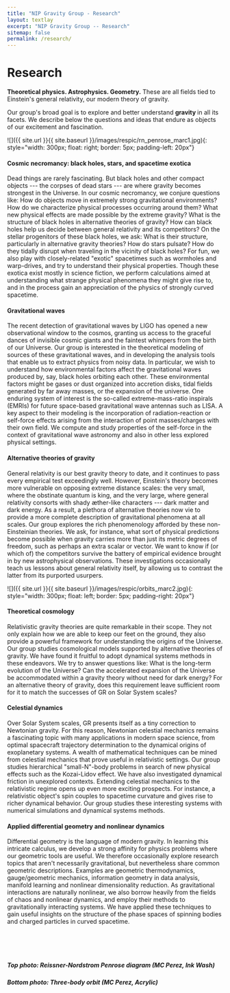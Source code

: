 ```yaml
---
title: "NIP Gravity Group - Research"
layout: textlay
excerpt: "NIP Gravity Group -- Research"
sitemap: false
permalink: /research/
---
```


# Research

<b> Theoretical physics. Astrophysics. Geometry.</b> These are all fields tied to Einstein's general relativity, our modern theory of gravity.

Our group's broad goal is to explore and better understand <b> gravity </b> in all its facets. We describe below the questions and ideas that endure as objects of our excitement and fascination. 

![]({{ site.url }}{{ site.baseurl }}/images/respic/rn_penrose_marc1.jpg){: style="width: 300px; float: right; border: 5px; padding-left: 20px"}

#### Cosmic necromancy: black holes, stars, and spacetime exotica

Dead things are rarely fascinating. But black holes and other compact objects --- the corpses of dead stars --- are where gravity becomes strongest in the Universe. In our cosmic necromancy, we conjure questions like: How do objects move in extremely strong gravitational environments? How do we characterize physical processes occurring around them? What new physical effects are made possible by the extreme gravity? What is the structure of black holes in alternative theories of gravity? How can black holes help us decide between general relativity and its competitors? On the stellar progenitors of these black holes, we ask: What is their structure, particularly in alternative gravity theories? How do stars pulsate? How do they tidally disrupt when traveling in the vicinity of black holes? For fun, we also play with closely-related "exotic" spacetimes such as wormholes and warp-drives, and try to understand their physical properties. Though these exotica exist mostly in science fiction, we perform calculations aimed at understanding what strange physical phenomena they might give rise to, and in the process gain an appreciation of the physics of strongly curved spacetime.  

#### Gravitational waves

The recent detection of gravitational waves by LIGO has opened a new observational window to the cosmos, granting us access to the graceful dances of invisible cosmic giants and the faintest whimpers from the birth of our Universe. Our group is interested in the theoretical modeling of sources of these gravitational waves, and in developing the analysis tools that enable us to extract physics from noisy data. In particular, we wish to understand how environmental factors affect the gravitational waves produced by, say, black holes orbiting each other. These environmental factors might be gases or dust organized into accretion disks, tidal fields generated by far away masses, or the expansion of the universe. One enduring system of interest is the so-called extreme-mass-ratio inspirals (EMRIs) for future space-based gravitational wave antennas such as LISA. A key aspect to their modeling is the incorporation of radiation-reaction or self-force effects arising from the interaction of point masses/charges with their own field. We compute and study properties of the self-force in the context of gravitational wave astronomy and also in other less explored physical settings. 

#### Alternative theories of gravity

General relativity is our best gravity theory to date, and it continues to pass every empirical test exceedingly well. However, Einstein's theory becomes more vulnerable on opposing extreme distance scales: the very small, where the obstinate quantum is king, and the very large, where general relativity consorts with shady æther-like characters --- dark matter and dark energy. As a result, a plethora of alternative theories now vie to provide a more complete description of gravitational phenomena at all scales. Our group explores the rich phenomenology afforded by these non-Einsteinian theories. We ask, for instance, what sort of physical predictions become possible when gravity carries more than just its metric degrees of freedom, such as perhaps an extra scalar or vector. We want to know if (or which of) the competitors survive the battery of empirical evidence brought in by new astrophysical observations. These investigations occasionally teach us lessons about general relativity itself, by allowing us to contrast the latter from its purported usurpers. 

![]({{ site.url }}{{ site.baseurl }}/images/respic/orbits_marc2.jpg){: style="width: 300px; float: left; border: 5px; padding-right: 20px"}

#### Theoretical cosmology

Relativistic gravity theories are quite remarkable in their scope. They not only explain how we are able to keep our feet on the ground, they also provide a powerful framework for understanding the origins of the Universe. Our group studies cosmological models supported by alternative theories of gravity. We have found it fruitful to adopt dynamical systems methods in these endeavors. We try to answer questions like: What is the long-term evolution of the Universe? Can the accelerated expansion of the Universe be accommodated within a gravity theory without need for dark energy? For an alternative theory of gravity, does this requirement leave sufficient room for it to match the successes of GR on Solar System scales? 

#### Celestial dynamics

Over Solar System scales, GR presents itself as a tiny correction to Newtonian gravity. For this reason, Newtonian celestial mechanics remains a fascinating topic with many applications in modern space science, from optimal spacecraft trajectory determination to the dynamical origins of exoplanetary systems. A wealth of mathematical techniques can be mined from celestial mechanics that prove useful in relativistic settings. Our group studies hierarchical "small-N"-body problems in search of new physical effects such as the Kozai-Lidov effect. We have also investigated dynamical friction in unexplored contexts. Extending celestial mechanics to the relativistic regime opens up even more exciting prospects. For instance, a relativistic object's spin couples to spacetime curvature and gives rise to richer dynamical behavior. Our group studies these interesting systems with numerical simulations and dynamical systems methods. 

#### Applied differential geometry and nonlinear dynamics

Differential geometry is the language of modern gravity. In learning this intricate calculus, we develop a strong affinity for physics problems where our geometric tools are useful. We therefore occasionally explore research topics that aren't necessarily gravitational, but nevertheless share common geometric descriptions. Examples are geometric thermodynamics, gauge/geometric mechanics, information geometry in data analysis, manifold learning and nonlinear dimensionality reduction. As gravitational interactions are naturally nonlinear, we also borrow heavily from the fields of chaos and nonlinear dynamics, and employ their methods to gravitationally interacting systems. We have applied these techniques to gain useful insights on the structure of the phase spaces of spinning bodies and charged particles in curved spacetime.  

<br>
<br>
<br>

##### _Top photo: Reissner-Nordstrom Penrose diagram (MC Perez, Ink Wash)_
##### _Bottom photo: Three-body orbit (MC Perez, Acrylic)_ 
